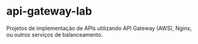 # api-gateway-lab
Projetos de implementação de APIs utilizando API Gateway (AWS), Nginx, ou outros serviços de balanceamento.
